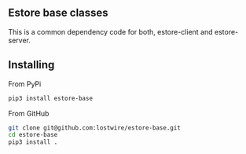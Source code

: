 ## Estore base classes

This is a common dependency code for both, estore-client and estore-server.

## Installing
From PyPi

```bash
pip3 install estore-base
```

From GitHub

```bash
git clone git@github.com:lostwire/estore-base.git
cd estore-base
pip3 install .
```
